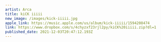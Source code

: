 ```yaml
---
artist: Arca
title: kiCK iiiii
new_image: /images/kick-iiiii.jpg
apple_link: https://music.apple.com/us/album/kick-iiiii/1594208474
link: https://www.dropbox.com/s/4chyzxf23rjl2py/kiCK%20iiiii.zip?dl=1
published_date: 2021-12-03T20:47:12.193Z
---
```

